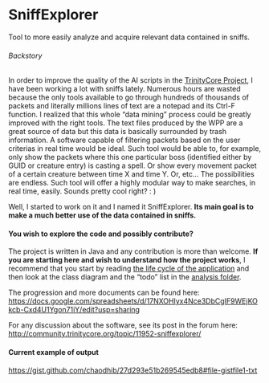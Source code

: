 # SniffExplorer
Tool to more easily analyze and acquire relevant data contained in sniffs.

###### Backstory
In order to improve the quality of the AI scripts in the [TrinityCore Project]( https://github.com/TrinityCore/TrinityCore), I have been working a lot with sniffs lately. Numerous hours are wasted because the only tools available to go through hundreds of thousands of packets and literally millions lines of text are a notepad and its Ctrl-F function. I realized that this whole “data mining” process could be greatly improved with the right tools. The text files produced by the WPP are a great source of data but this data is basically surrounded by trash information. A software capable of filtering packets based on the user criterias in real time would be ideal. Such tool would be able to, for example, only show the packets where this one particular boss (identified either by GUID or creature entry) is casting a spell. Or show every movement packet of a certain creature between time X and time Y. Or, etc... The possibilities are endless. Such tool will offer a highly modular way to make searches, in real time, easily. Sounds pretty cool right? : )

Well, I started to work on it and I named it SniffExplorer. **Its main goal is to make a much better use of the data contained in sniffs.**

#### You wish to explore the code and possibly contribute?

The project is written in Java and any contribution is more than welcome.
**If you are starting here and wish to understand how the project works**, I recommend that you start by reading [the life cycle of the application](https://github.com/chaodhib/SniffExplorer/blob/master/Analysis%20Documents/life%20cycle%20of%20the%20application.txt) and then look at the class diagram and the “todo” list in the [analysis folder]( https://github.com/chaodhib/SniffExplorer/tree/master/Analysis%20Documents).

The progression and more documents can be found here:
https://docs.google.com/spreadsheets/d/17NXOHlyx4Nce3DbCgIF9WEjKOkcb-Cxd4U1Ygon71iY/edit?usp=sharing

For any discussion about the software, see its post in the forum here: http://community.trinitycore.org/topic/11952-sniffexplorer/

#### Current example of output
https://gist.github.com/chaodhib/27d293e51b269545edb8#file-gistfile1-txt
